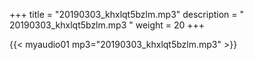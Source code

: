 +++
title = "20190303_khxlqt5bzlm.mp3"
description = " 20190303_khxlqt5bzlm.mp3 "
weight = 20
+++

{{< myaudio01 mp3="20190303_khxlqt5bzlm.mp3" >}}

